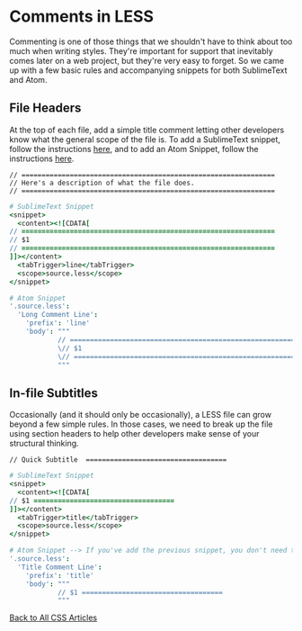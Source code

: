 # Comments in LESS
Commenting is one of those things that we shouldn't have to think about too much when writing styles. They're important for support that inevitably comes later on a web project, but they're very easy to forget. So we came up with a few basic rules and accompanying snippets for both SublimeText and Atom.

## File Headers
At the top of each file, add a simple title comment letting other developers know what the general scope of the file is. To add a SublimeText snippet, follow the instructions [here](http://sublimetext.info/docs/en/extensibility/snippets.html), and to add an Atom Snippet, follow the instructions [here](https://github.com/atom/snippets).
```less
// ===============================================================
// Here's a description of what the file does.
// ===============================================================
```

```cson
# SublimeText Snippet
<snippet>
  <content><![CDATA[
// ===============================================================
// $1
// ===============================================================
]]></content>
  <tabTrigger>line</tabTrigger>
  <scope>source.less</scope>
</snippet>

# Atom Snippet
'.source.less':
  'Long Comment Line':
    'prefix': 'line'
    'body': """
            // ===============================================================
            \// $1
            \// ===============================================================
            """
```

## In-file Subtitles
Occasionally (and it should only be occasionally), a LESS file can grow beyond a few simple rules. In those cases, we need to break up the file using section headers to help other developers make sense of your structural thinking.
```less
// Quick Subtitle  ===================================
```
```cson
# SublimeText Snippet
<snippet>
  <content><![CDATA[
// $1 ===================================
]]></content>
  <tabTrigger>title</tabTrigger>
  <scope>source.less</scope>
</snippet>

# Atom Snippet --> If you've add the previous snippet, you don't need to have the first line with '.source.less'
'.source.less':
  'Title Comment Line':
    'prefix': 'title'
    'body': """
            // $1 ===================================
            """
```
[Back to All CSS Articles](/CSS/overview.md)
